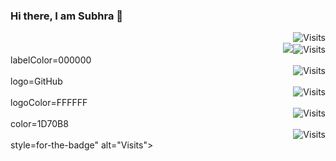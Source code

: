 ### Hi there, I am Subhra 👋  
<div align="right">
  <img src="https://img.shields.io/badge/Visits-21-blue?label=PageVisitCounter&labelColor=000000&logo=GitHub&logoColor=FFFFFF&color=1D70B8&style=for-the-badge" alt="Visits">
</div>





<!--https://github.com/Armanx200/visitor-badge
**SubhraSMukherjee/SubhraSMukherjee** is a ✨ _special_ ✨ repository because its `README.md` (this file) appears on your GitHub profile.

Here are some ideas to get you started:

- 🔭 I’m currently working on ...
- 🌱 I’m currently learning ...
- 👯 I’m looking to collaborate on ...
- 🤔 I’m looking for help with ...
- 💬 Ask me about ...
- 📫 How to reach me: ...
- 😄 Pronouns: ...
- ⚡ Fun fact: ...
-->


<div align="right"><img src="https://img.shields.io/badge/Visits-26-blue?label=PageVisitCounter<div align="right"><img src="https://img.shields.io/badge/Visits-25-blue?label=PageVisitCounter&labelColor=000000&logo=GitHub&logoColor=FFFFFF&color=1D70B8&style=for-the-badge" alt="Visits"></div>labelColor=000000<div align="right"><img src="https://img.shields.io/badge/Visits-25-blue?label=PageVisitCounter&labelColor=000000&logo=GitHub&logoColor=FFFFFF&color=1D70B8&style=for-the-badge" alt="Visits"></div>logo=GitHub<div align="right"><img src="https://img.shields.io/badge/Visits-25-blue?label=PageVisitCounter&labelColor=000000&logo=GitHub&logoColor=FFFFFF&color=1D70B8&style=for-the-badge" alt="Visits"></div>logoColor=FFFFFF<div align="right"><img src="https://img.shields.io/badge/Visits-25-blue?label=PageVisitCounter&labelColor=000000&logo=GitHub&logoColor=FFFFFF&color=1D70B8&style=for-the-badge" alt="Visits"></div>color=1D70B8<div align="right"><img src="https://img.shields.io/badge/Visits-25-blue?label=PageVisitCounter&labelColor=000000&logo=GitHub&logoColor=FFFFFF&color=1D70B8&style=for-the-badge" alt="Visits"></div>style=for-the-badge" alt="Visits"></div>

